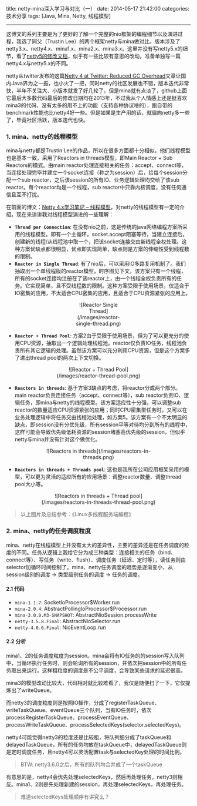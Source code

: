 title: netty-mina深入学习与对比（一）
date: 2014-05-17 21:42:00
categories: 技术分享
tags: [Java, Mina, Netty, 线程模型]

---

这博文的系列主要是为了更好的了解一个完整的nio框架的编程细节以及演进过程，我选了同父（Trustin Lee）的两个框架netty与mina做对比。版本涉及了netty3.x、netty4.x、mina1.x、mina2.x、mina3.x。这里并没有写netty5.x的细节，看了[netty5的修改文档](http://netty.io/wiki/new-and-noteworthy-in-5.x.html)，似乎有一些比较有意思的改动，准备单独写一篇netty4.x与netty5.x的不同。

<!--more-->

netty从twitter发布的这篇[Netty 4 at Twitter: Reduced GC Overhead](https://blog.twitter.com/2013/netty-4-at-twitter-reduced-gc-overhead)文章让国内Java界为之一振，也小火了一把，同时netty的社区发展也不错，版本迭代非常快，半年不关注大、小版本就发了好几轮了。但是mina就有点淡了，github上面它最后大多数代码最后的修改日期均在2013年，不过我从个人情感上还是挺喜欢mina3的代码，没有太多的用不上的功能（支持各种协议啥的），跑自带的benchmark性能也比netty4好一些。但是如果是生产用的话，就偏向netty多一些了，毕竟社区活跃，版本迭代也快。

### 1. mina、netty的线程模型

mina与netty都是Trustin Lee的作品，所以在很多方面都十分相似，他们线程模型也是基本一致，采用了Reactors in threads模型，即Main Reactor + Sub Reactors的模式。由main reactor处理连接相关的任务：accept、connect等，当连接处理完毕并建立一个socket连接（称之为session）后，给每个session分配一个sub reactor，之后该session的所有IO、业务逻辑处理均交给了该sub reactor。每个reactor均是一个线程，sub reactor中只靠内核调度，没有任何通信且互不打扰。

在前面的博文：[Netty 4.x学习笔记 – 线程模型](http://hongweiyi.com/2014/01/netty-4-x-thread-model/)，对netty的线程模型有一定的介绍。现在来讲讲我对线程模型演进的一些理解：

* **`Thread per Connection`**: 在没有nio之前，这是传统的java网络编程方案所采用的线程模型。即有一个主循环，socket.accept阻塞等待，当建立连接后，创建新的线程/从线程池中取一个，把该socket连接交由新线程全权处理。这种方案优缺点都很明显，优点即实现简单，缺点则是方案的伸缩性受到线程数的限制。
* **`Reactor in Single Thread`**: 有了nio后，可以采用IO多路复用机制了。我们抽取出一个单线程版的reactor模型，时序图见下文，该方案只有一个线程，所有的socket连接均注册在了该reactor上，由一个线程全权负责所有的任务。它实现简单，且不受线程数的限制。这种方案受限于使用场景，仅适合于IO密集的应用，不太适合CPU密集的应用，且适合于CPU资源紧张的应用上。

<center><div style="width: 30%;">![Reactor Single Thread](/images/reactor-single-thread.png)</div></center>

* **`Reactor + Thread Pool`**: 方案2由于受限于使用场景，但为了可以更充分的使用CPU资源，抽取出一个逻辑处理线程池。reactor仅负责IO任务，线程池负责所有其它逻辑的处理。虽然该方案可以充分利用CPU资源，但是这个方案多了进出thread pool的两次上下文切换。

<center><div style="width: 50%;">![Reactor + Thread Pool](/images/reactor-thread-pool.png)</div></center>

* **`Reactors in threads`**: 基于方案3缺点的考虑，将reactor分成两个部分。main reactor负责连接任务（accept、connect等），sub reactor负责IO、逻辑任务，即mina与netty的线程模型。该方案适应性十分强，可以调整sub reactor的数量适应CPU资源紧张的应用；同时CPU密集型任务时，又可以在业务处理逻辑中将任务交由线程池处理，如方案5。该方案有一个不太明显的缺点，即session没有分优先级，所有session平等对待均分到所有的线程中，这样可能会导致优先级低耗资源的session堵塞高优先级的session，但似乎netty与mina并没有针对这个做优化。

<center><div style="width: 60%;">![Reactors in threads](/images/reactors-in-threads.png)</div></center>

* **`Reactors in threads + Threads pool`**: 这也是我所在公司应用框架采用的模型，可以更为灵活的适应所有的应用场景：调整reactor数量、调整thread pool大小等。

<center><div style="width: 70%;">![Reactors in threads + Thread pool](/images/reactors-in-threads-thread-pool.png)</div></center>

> 以上图片及总结参考：《Linux多线程服务端编程》

### 2. mina、netty的任务调度粒度

mina、netty在线程模型上并没有太大的差异性，主要的差异还是在任务调度的粒度的不同。任务从逻辑上我给它分为成三种类型：连接相关的任务（bind、connect等）、写任务（write、flush）、调度任务（延迟、定时等），读任务则由selector加循环时间控制了。mina、netty任务调度的趋势是逐渐变小，从session级别的调度 -&gt; 类型级别任务的调度 -&gt; 任务的调度。

#### 2.1 代码

* `mina-1.1.7`: SocketIoProcessor$Worker.run
* `mina-2.0.4`: AbstractPollingIoProcessor$Processor.run
* `mina-3.0.0.M3-SNAPSHOT`: AbstractNioSession.processWrite
* `netty-3.5.8.Final`: AbstractNioSelector.run
* `netty-4.0.6.Final`: NioEventLoop.run

#### 2.2 分析

mina1、2的任务调度粒度为session。mina会将有IO任务的的session写入队列中，当循环执行任务时，则会轮询所有的session，并依次把session中的所有任务取出来运行。这样粗粒度的调度是不公平调度，会导致某些请求的延迟很高。

mina3的模型改动比较大，代码相对就比较难看了，我仅是随便扫了一下，它仅提炼出了writeQueue。

而netty3的调度粒度则是按照IO操作，分成了registerTaskQueue、writeTaskQueue、eventQueue三个队列，当有IO任务时，依次processRegisterTaskQueue、processEventQueue、processWriteTaskQueue、processSelectedKeys(selector.selectedKeys)。

netty4可能觉得netty3的粒度还是比较粗，将队列细分成了taskQueue和delayedTaskQueue，所有的任务均放在taskQueue中，delayedTaskQueue则是定时调度任务，且netty4可以灵活配置task与selectedKey处理的时间比例。

> BTW: netty3.6.0之后，所有的队列均合并成了一个taskQueue

有意思的是，netty4会优先处理selectedKeys，然后再处理任务，netty3则相反。mina1、2则是先处理新建的session，再处理selectedKeys，再处理任务。

> 难道selectedKeys处理顺序有讲究么？
